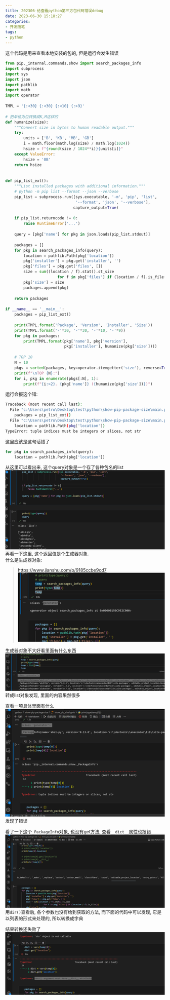 ```yaml
---
title: 202306-给查看python第三方包代码错误debug
date: 2023-06-30 15:18:27
categories:
- 开发随笔
tags: 
- python
---
```


这个代码是用来查看本地安装的包的, 但是运行会发生错误

```python
from pip._internal.commands.show import search_packages_info
import subprocess
import sys
import json
import pathlib
import math
import operator

TMPL = '{:<30} {:<30} {:<10} {:>9}'

# 把单位为位转换成K,M这样的
def humanize(size):
    """Convert size in bytes to human readable output."""
    try:
        units = ['B', 'KB', 'MB', 'GB']
        i = math.floor(math.log(size) / math.log(1024))
        hsize = f"{round(size / 1024**i)}{units[i]}"
    except ValueError:
        hsize = '0B'
    return hsize


def pip_list_ext():
    """List installed packages with additional information."""
    # python -m pip list --format --json --verbose
    pip_list = subprocess.run([sys.executable, '-m', 'pip', 'list',
                               '--format', 'json', '--verbose'],
                              capture_output=True)

    if pip_list.returncode != 0:
        raise RuntimeError('...')

    query = [pkg['name'] for pkg in json.loads(pip_list.stdout)]
    
    packages = []
    for pkg in search_packages_info(query):
        location = pathlib.Path(pkg['location'])
        pkg['installer'] = pkg.get('installer', '')
        pkg['files'] = pkg.get('files', [])
        size = sum((location / f).stat().st_size
                       for f in pkg['files'] if (location / f).is_file())
        pkg['size'] = size
        packages.append(pkg)

    return packages

if __name__ == '__main__':
    packages = pip_list_ext()

    print(TMPL.format('Package', 'Version', 'Installer', 'Size'))
    print(TMPL.format('-'*30, '-'*30, '-'*10, '-'*9))
    for pkg in packages:
        print(TMPL.format(pkg['name'], pkg['version'],
                          pkg['installer'], humanize(pkg['size'])))

    # TOP 10
    N = 10
    pkgs = sorted(packages, key=operator.itemgetter('size'), reverse=True)
    print(f"\nTOP {N}:")
    for i, pkg in enumerate(pkgs[:N], 1):
        print(f"{i:>2}. {pkg['name']} ({humanize(pkg['size'])})")
```
运行会报这个错:
```bash
Traceback (most recent call last):
  File "c:\Users\petro\Desktop\test\python\show-pip-package-size\main.py", line 47, in <module>
    packages = pip_list_ext()
  File "c:\Users\petro\Desktop\test\python\show-pip-package-size\main.py", line 36, in pip_list_ext
    location = pathlib.Path(pkg['location'])
TypeError: tuple indices must be integers or slices, not str
```
这里应该是这句话错了
```python
for pkg in search_packages_info(query):
    location = pathlib.Path(pkg['location'])
```
从这里可以看出来, 这个query对象是一个存了各种包名的list
![pages](202306-给查看python第三方包代码错误debug/001.png)
再看一下这里, 这个返回值是个生成器对象.  
什么是生成器对象: 
> https://www.jianshu.com/p/9185ccbe9cd7
![pages](202306-给查看python第三方包代码错误debug/002.png)

生成器对象不大好看里面有什么东西
![pages](202306-给查看python第三方包代码错误debug/003.png)
转成list对象发现, 里面的内容果然很多

查看一项具体里面有什么
![pages](202306-给查看python第三方包代码错误debug/004.png)
发现了错误

看了一下这个`_PackageInfo`对象, 也没有get方法, 查看`__dict__`属性也报错
![pages](202306-给查看python第三方包代码错误debug/005.png)
用`dir()`查看后, 各个参数也没有给到获取的方法, 而下面的代码中可以发现, 它是以列表的形式来处理的, 所以转换成字典

结果转换还失败了
![pages](202306-给查看python第三方包代码错误debug/006.png)